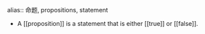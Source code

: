 alias:: 命题, propositions, statement

- A [[proposition]] is a statement that is either [[true]] or [[false]].